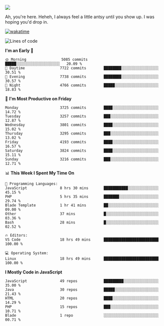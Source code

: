 ![](https://media.tenor.com/FUEC3dPyVhEAAAAM/welcome-back-minions.gif)

Ah, you're here. Heheh, 
I always feel a little antsy until you show up. I was hoping you'd drop in.

[![wakatime](https://wakatime.com/badge/user/8ad4afa2-1a56-40d1-a949-4663473915b6.svg)](https://wakatime.com/@mrepol742)

<!--START_SECTION:mrepol742-->
![Lines of code](https://img.shields.io/badge/From%20Hello%20World%20I%27ve%20Written-20.7%20million%20lines%20of%20code-blue)

**I'm an Early 🐤** 

```text
🌞 Morning                5085 commits        █████░░░░░░░░░░░░░░░░░░░░   20.09 % 
🌆 Daytime                7722 commits        ████████░░░░░░░░░░░░░░░░░   30.51 % 
🌃 Evening                7738 commits        ████████░░░░░░░░░░░░░░░░░   30.57 % 
🌙 Night                  4766 commits        █████░░░░░░░░░░░░░░░░░░░░   18.83 % 
```
📅 **I'm Most Productive on Friday** 

```text
Monday                   3725 commits        ████░░░░░░░░░░░░░░░░░░░░░   14.72 % 
Tuesday                  3257 commits        ███░░░░░░░░░░░░░░░░░░░░░░   12.87 % 
Wednesday                3801 commits        ████░░░░░░░░░░░░░░░░░░░░░   15.02 % 
Thursday                 3295 commits        ███░░░░░░░░░░░░░░░░░░░░░░   13.02 % 
Friday                   4193 commits        ████░░░░░░░░░░░░░░░░░░░░░   16.57 % 
Saturday                 3824 commits        ████░░░░░░░░░░░░░░░░░░░░░   15.11 % 
Sunday                   3216 commits        ███░░░░░░░░░░░░░░░░░░░░░░   12.71 % 
```


📊 **This Week I Spent My Time On** 

```text
💬 Programming Languages: 
JavaScript               8 hrs 30 mins       ███████████░░░░░░░░░░░░░░   45.15 % 
PHP                      5 hrs 35 mins       ███████░░░░░░░░░░░░░░░░░░   29.74 % 
Blade Template           1 hr 41 mins        ██░░░░░░░░░░░░░░░░░░░░░░░   09.00 % 
Other                    37 mins             █░░░░░░░░░░░░░░░░░░░░░░░░   03.36 % 
Bash                     28 mins             █░░░░░░░░░░░░░░░░░░░░░░░░   02.52 % 

🔥 Editors: 
VS Code                  18 hrs 49 mins      █████████████████████████   100.00 % 

💻 Operating System: 
Linux                    18 hrs 49 mins      █████████████████████████   100.00 % 
```

**I Mostly Code in JavaScript** 

```text
JavaScript               49 repos            █████████░░░░░░░░░░░░░░░░   35.00 % 
Java                     30 repos            █████░░░░░░░░░░░░░░░░░░░░   21.43 % 
HTML                     20 repos            ████░░░░░░░░░░░░░░░░░░░░░   14.29 % 
PHP                      15 repos            ███░░░░░░░░░░░░░░░░░░░░░░   10.71 % 
Blade                    1 repo              ░░░░░░░░░░░░░░░░░░░░░░░░░   00.71 % 
```




<!--END_SECTION:mrepol742-->
